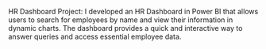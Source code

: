 HR Dashboard Project:
I developed an HR Dashboard in Power BI that allows users to search for employees by name and view their information in dynamic charts. The dashboard provides a quick and interactive way to answer queries and access essential employee data.
